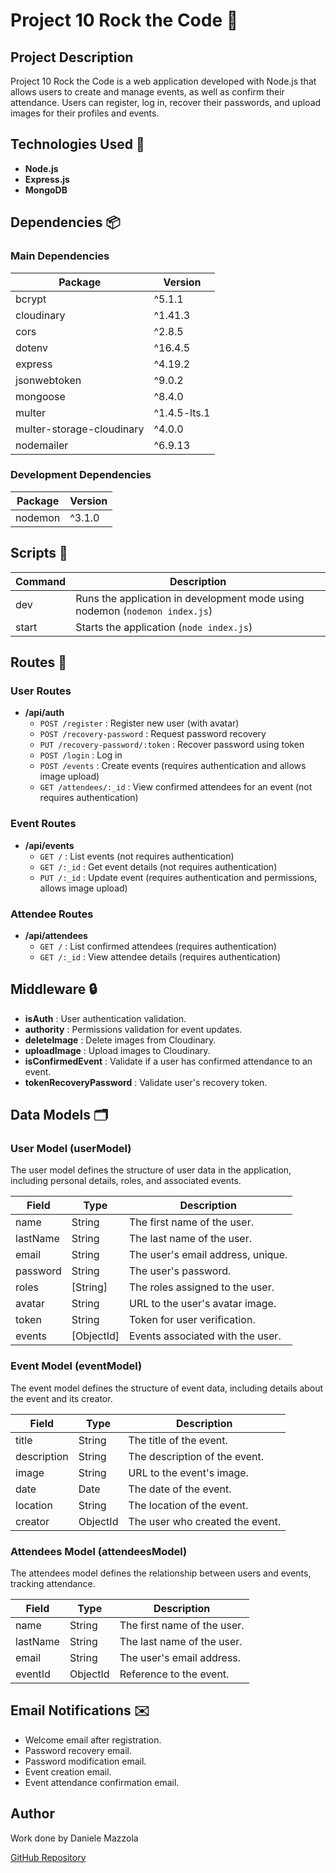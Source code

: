 # Project 10 Rock the Code 🎸

## Project Description

Project 10 Rock the Code is a web application developed with Node.js that allows users to create and manage events, as well as confirm their attendance. Users can register, log in, recover their passwords, and upload images for their profiles and events.

## Technologies Used 🚀

- **Node.js**
- **Express.js**
- **MongoDB**

## Dependencies 📦

### Main Dependencies

| Package                   | Version      |
| ------------------------- | ------------ |
| bcrypt                    | ^5.1.1       |
| cloudinary                | ^1.41.3      |
| cors                      | ^2.8.5       |
| dotenv                    | ^16.4.5      |
| express                   | ^4.19.2      |
| jsonwebtoken              | ^9.0.2       |
| mongoose                  | ^8.4.0       |
| multer                    | ^1.4.5-lts.1 |
| multer-storage-cloudinary | ^4.0.0       |
| nodemailer                | ^6.9.13      |

### Development Dependencies

| Package | Version |
| ------- | ------- |
| nodemon | ^3.1.0  |

## Scripts 📜

| Command | Description                                                                 |
| ------- | --------------------------------------------------------------------------- |
| dev     | Runs the application in development mode using nodemon (`nodemon index.js`) |
| start   | Starts the application (`node index.js`)                                    |

## Routes 🚦

### User Routes

- **/api/auth**
  - `POST /register` : Register new user (with avatar)
  - `POST /recovery-password` : Request password recovery
  - `PUT /recovery-password/:token` : Recover password using token
  - `POST /login` : Log in
  - `POST /events` : Create events (requires authentication and allows image upload)
  - `GET /attendees/:_id` : View confirmed attendees for an event (not requires authentication)

### Event Routes

- **/api/events**
  - `GET /` : List events (not requires authentication)
  - `GET /:_id` : Get event details (not requires authentication)
  - `PUT /:_id` : Update event (requires authentication and permissions, allows image upload)

### Attendee Routes

- **/api/attendees**
  - `GET /` : List confirmed attendees (requires authentication)
  - `GET /:_id` : View attendee details (requires authentication)

## Middleware 🔒

- **isAuth** : User authentication validation.
- **authority** : Permissions validation for event updates.
- **deleteImage** : Delete images from Cloudinary.
- **uploadImage** : Upload images to Cloudinary.
- **isConfirmedEvent** : Validate if a user has confirmed attendance to an event.
- **tokenRecoveryPassword** : Validate user's recovery token.

## Data Models 🗂️

### User Model (userModel)

The user model defines the structure of user data in the application, including personal details, roles, and associated events.

| Field    | Type       | Description                       |
| -------- | ---------- | --------------------------------- |
| name     | String     | The first name of the user.       |
| lastName | String     | The last name of the user.        |
| email    | String     | The user's email address, unique. |
| password | String     | The user's password.              |
| roles    | [String]   | The roles assigned to the user.   |
| avatar   | String     | URL to the user's avatar image.   |
| token    | String     | Token for user verification.      |
| events   | [ObjectId] | Events associated with the user.  |

### Event Model (eventModel)

The event model defines the structure of event data, including details about the event and its creator.

| Field       | Type     | Description                     |
| ----------- | -------- | ------------------------------- |
| title       | String   | The title of the event.         |
| description | String   | The description of the event.   |
| image       | String   | URL to the event's image.       |
| date        | Date     | The date of the event.          |
| location    | String   | The location of the event.      |
| creator     | ObjectId | The user who created the event. |

### Attendees Model (attendeesModel)

The attendees model defines the relationship between users and events, tracking attendance.

| Field    | Type     | Description                 |
| -------- | -------- | --------------------------- |
| name     | String   | The first name of the user. |
| lastName | String   | The last name of the user.  |
| email    | String   | The user's email address.   |
| eventId  | ObjectId | Reference to the event.     |

## Email Notifications ✉️

- Welcome email after registration.
- Password recovery email.
- Password modification email.
- Event creation email.
- Event attendance confirmation email.

## Author

Work done by Daniele Mazzola

[GitHub Repository](https://github.com/danielemazzola/PROYECTO_10)
